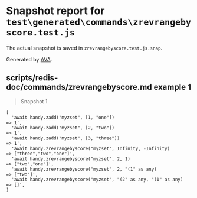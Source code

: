 # Snapshot report for `test\generated\commands\zrevrangebyscore.test.js`

The actual snapshot is saved in `zrevrangebyscore.test.js.snap`.

Generated by [AVA](https://ava.li).

## scripts/redis-doc/commands/zrevrangebyscore.md example 1

> Snapshot 1

    [
      'await handy.zadd("myzset", [1, "one"])                            => 1',
      'await handy.zadd("myzset", [2, "two"])                            => 1',
      'await handy.zadd("myzset", [3, "three"])                          => 1',
      'await handy.zrevrangebyscore("myzset", Infinity, -Infinity)       => ["three","two","one"]',
      'await handy.zrevrangebyscore("myzset", 2, 1)                      => ["two","one"]',
      'await handy.zrevrangebyscore("myzset", 2, "(1" as any)            => ["two"]',
      'await handy.zrevrangebyscore("myzset", "(2" as any, "(1" as any)  => []',
    ]
